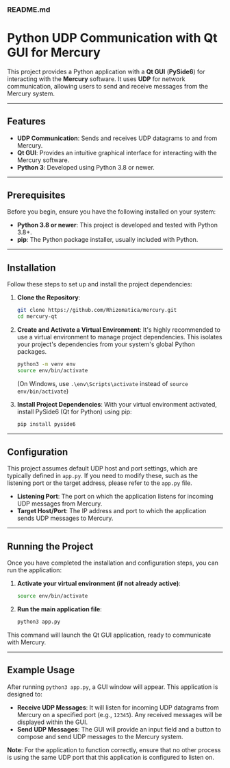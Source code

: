 ### README.md

# Python UDP Communication with Qt GUI for Mercury

This project provides a Python application with a **Qt GUI** (**PySide6**) for interacting with the **Mercury** software. It uses **UDP** for network communication, allowing users to send and receive messages from the Mercury system.

-----

## Features

  * **UDP Communication**: Sends and receives UDP datagrams to and from Mercury.
  * **Qt GUI**: Provides an intuitive graphical interface for interacting with the Mercury software.
  * **Python 3**: Developed using Python 3.8 or newer.

-----

## Prerequisites

Before you begin, ensure you have the following installed on your system:

  * **Python 3.8 or newer**: This project is developed and tested with Python 3.8+.
  * **pip**: The Python package installer, usually included with Python.

-----

## Installation

Follow these steps to set up and install the project dependencies:

1.  **Clone the Repository**:

    ```bash
    git clone https://github.com/Rhizomatica/mercury.git
    cd mercury-qt
    ```

2.  **Create and Activate a Virtual Environment**:
    It's highly recommended to use a virtual environment to manage project dependencies. This isolates your project's dependencies from your system's global Python packages.

    ```bash
    python3 -m venv env
    source env/bin/activate
    ```

    (On Windows, use `.\env\Scripts\activate` instead of `source env/bin/activate`)

3.  **Install Project Dependencies**:
    With your virtual environment activated, install PySide6 (Qt for Python) using pip:

    ```bash
    pip install pyside6
    ```

-----

## Configuration

This project assumes default UDP host and port settings, which are typically defined in `app.py`. If you need to modify these, such as the listening port or the target address, please refer to the `app.py` file.

  * **Listening Port**: The port on which the application listens for incoming UDP messages from Mercury.
  * **Target Host/Port**: The IP address and port to which the application sends UDP messages to Mercury.

-----

## Running the Project

Once you have completed the installation and configuration steps, you can run the application:

1.  **Activate your virtual environment (if not already active)**:

    ```bash
    source env/bin/activate
    ```

2.  **Run the main application file**:

    ```bash
    python3 app.py
    ```

This command will launch the Qt GUI application, ready to communicate with Mercury.

-----

## Example Usage

After running `python3 app.py`, a GUI window will appear. This application is designed to:

  * **Receive UDP Messages**: It will listen for incoming UDP datagrams from Mercury on a specified port (e.g., `12345`). Any received messages will be displayed within the GUI.
  * **Send UDP Messages**: The GUI will provide an input field and a button to compose and send UDP messages to the Mercury system.

**Note**: For the application to function correctly, ensure that no other process is using the same UDP port that this application is configured to listen on.